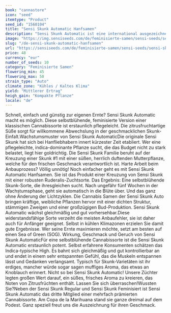 ```yaml
---
book: "cannastore"
icon: "seed"
itemtype: "Product"
seed_id: "1560104"
title: "Sensi Skunk Automatic Hanfsamen"
description: "Sensi Skunk Automatic ist eine international ausgezeichnete, selbstblühende Cannabissorte mit Zitronenaroma. Sehr robust und daher für Anfänger geeignet."
image: "https://img.sensiseeds.com/de/feminisierte-samen/sensi-seeds/sensi-skunk-automatic-image.png"
slug: "/de-sensi-skunk-automatic-hanfsamen"
url: "https://sensiseeds.com/de/feminisierte-samen/sensi-seeds/sensi-skunk-automatic?a_aid=cannastore"
price: 48
currency: "eur"
number_of_seeds: 10
category: "Feminisierte Samen"
flowering_min: 45
flowering_max: 50
strain_type: "Auto"
climate_zone: "Kühles / Kaltes Klima"
yield: "Mittlerer Ertrag"
heigh_gain: "Kompakte Pflanze"
locale: "de"
---
```

Schnell, einfach und günstig zur eigenen Ernte? Sensi Skunk Automatic macht es möglich. Diese selbstblühende, feminisierte Version einer klassischen Cannabissorte ist erstaunlich pflegeleicht. Die zitrusfruchtartige Süße sorgt für willkommene Abwechslung in der geschmacklichen Skunk-Einfalt.Wachstumsmuster von Sensi Skunk AutomaticDie originale Sensi Skunk hat sich bei Hanfliebhabern innert kürzester Zeit etabliert. Wer eine pflegeleichte, indica-dominante Pflanze sucht, die das Budget nicht zu stark belastet, liegt hier goldrichtig. Die Sensi Skunk Familie beruht auf der Kreuzung einer Skunk #1 mit einer süßen, herrlich duftenden Mutterpflanze, welche für den frischen Geschmack verantwortlich ist. Harte Arbeit beim Anbauprozess? Völlig unnötig! Noch einfacher geht es mit Sensi Skunk Automatic Hanfsamen. Sie ist das Produkt einer Kreuzung von Sensi Skunk mit einer robusten Ruderalis-Zuchtsorte. Das Ergebnis: Eine selbstblühende Skunk-Sorte, die ihresgleichen sucht. Nach ungefähr fünf Wochen in der Wachstumsphase, geht sie automatisch in die Blüte über. Und das ganz ohne Änderung der Lichtzyklen. Die Cannabis Samen der Sensi Skunk Auto bringen kräftige, weibliche Pflanzen hervor mit einer dichten Struktur, stämmigen Zweigen und einer großzügigen Bud-Produktion. Sensi Skunk Automatic wächst gleichmäßig und gut vorhersehbar.Diese widerstandsfähige Sorte verzeiht die meisten Anbaufehler, sie ist daher auch für Anfänger geeignet. Selbst in kühlen Klimazonen erzielen Sie damit gute Ergebnisse. Wer seine Ernte maximieren möchte, setzt am besten auf einen Sea of Green (SOG). Wirkung, Geschmack und Geruch von Sensi Skunk AutomaticFür eine selbstblühende Cannabissorte ist die Sensi Skunk Automatic erstaunlich potent. Selbst erfahrene Konsumenten schätzen das Indica-typische High. Es bahnt sich gleichmäßig und gut kontrollierbar an und endet in einem sehr entspannten Gefühl, das die Muskeln entspannen lässt und Gedanken verlangsamt. Typisch für Skunk-Varietäten ist ihr erdiges, mancher würde sogar sagen muffiges Aroma, das etwas an Knoblauch erinnert. Nicht so bei Sensi Skunk Automatic! Unsere Züchter legten großen Wert darauf, ein süßes, frisches Aroma zu kreieren, das Noten von Zitrusfrüchten enthält. Lassen Sie sich überraschen!Wussten Sie?Neben der Sensi Skunk Regular und Sensi Skunk Feminisiert ist Sensi Skunk Automatic das dritte Mitglied einer mehrfach prämierten Cannabissorte. Am Copa de la Marihuana stand sie ganze dreimal auf dem Podest. Ganz speziell freut uns die Auszeichnung für ihren Geschmack.
